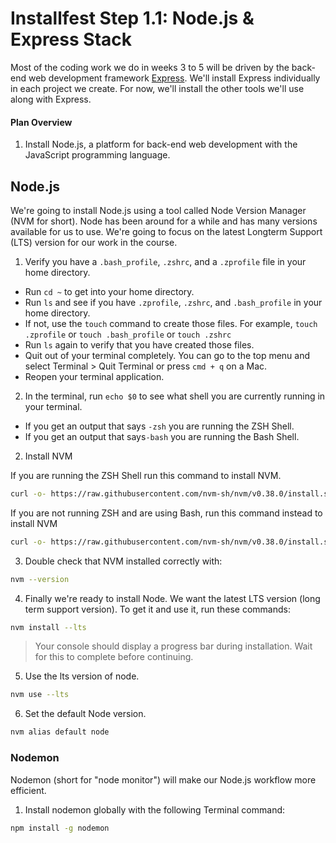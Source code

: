 # Installfest Step 1.1: Node.js & Express Stack

Most of the coding work we do in weeks 3 to 5 will be driven by the back-end web development framework [Express](http://expressjs.com). We'll install Express individually in each project we create. For now, we'll install the other tools we'll use along with Express.

#### Plan Overview

1. Install Node.js, a platform for back-end web development with the JavaScript programming language.
<!-- 1. Install MongoDB, the database we'll use with our Node.js and Express stack. -->

## Node.js

We're going to install Node.js using a tool called Node Version Manager (NVM for short). Node has been around for a while and has many versions available for us to use. We're going to focus on the latest Longterm Support (LTS) version for our work in the course.

1. Verify you have a `.bash_profile`, `.zshrc`, and a `.zprofile` file in your home directory.
- Run `cd ~` to get into your home directory.
- Run `ls` and see if you have `.zprofile`, `.zshrc`, and `.bash_profile` in your home directory.
- If not, use the `touch` command to create those files. For example, `touch .zprofile` or `touch .bash_profile` or `touch .zshrc`
- Run `ls` again to verify that you have created those files.
- Quit out of your terminal completely. You can go to the top menu and select Terminal > Quit Terminal or press `cmd + q` on a Mac.
- Reopen your terminal application.

2. In the terminal, run `echo $0` to see what shell you are currently running in your terminal.
- If you get an output that says `-zsh` you are running the ZSH Shell.
- If you get an output that says`-bash` you are running the Bash Shell.

2. Install NVM

If you are running the ZSH Shell run this command to install NVM.
```bash
curl -o- https://raw.githubusercontent.com/nvm-sh/nvm/v0.38.0/install.sh | zsh
```

If you are not running ZSH and are using Bash, run this command instead to install NVM
```bash
curl -o- https://raw.githubusercontent.com/nvm-sh/nvm/v0.38.0/install.sh | bash
```

3. Double check that NVM installed correctly with:

```bash
nvm --version
```

4. Finally we're ready to install Node. We want the latest LTS version (long term support version). To get it and use it, run these commands:

```bash
nvm install --lts
```

> Your console should display a progress bar during installation. Wait for this to complete before continuing.

5. Use the lts version of node.

```bash
nvm use --lts
```

6. Set the default Node version.
```bash
nvm alias default node
```

### Nodemon

Nodemon (short for "node monitor") will make our Node.js workflow more efficient.

1. Install nodemon globally with the following Terminal command:

```bash
npm install -g nodemon
```

<!-- ## MongoDB

MonogDB is a database that stores information as easy to read "documents". We'll use it to store data in our Node.js and Express stack.

1. To install Mongodb please follow the install instructions on their site for your operating system.

[Install Instructions](https://docs.mongodb.com/manual/administration/install-community/)


2. After the installation, run the `which` command to verify the install was successful.

```bash
which mongo
```

If this has worked correctly, you will see `/usr/local/bin/mongo` as the output from terminal.

## MongoDB Compass

[MongoDB Compass](https://www.mongodb.com/try/download/compass) is a GUI (Graphical User Interface) tool to easily visualize our data in MongoDB. We'll install this one as well to help with development when we begin working with MongoDB.
 -->
<!-- 
## Robo3T

Robo3T is a GUI (Graphical User Interface) tool to let us see the data in our Mongo databases. Let's install that now.

1. Go to [https://robomongo.org/download](https://robomongo.org/download) and download the free (community) edition.
2. Install it!

## Next Up

- [Install Visual Studio Code](./mac-dev-tools/editor-vsc.md)

![](https://media.giphy.com/media/l3dj09hpsfuYkijDi/giphy.gif) -->
